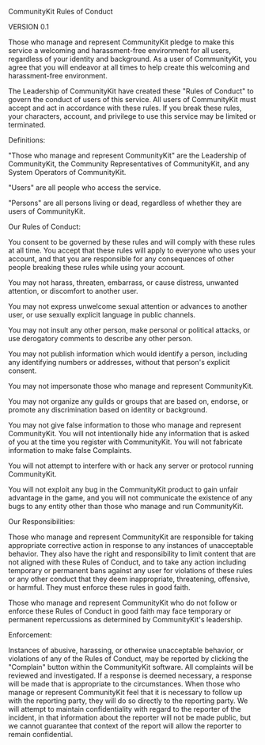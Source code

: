 CommunityKit Rules of Conduct

VERSION 0.1

Those who manage and represent CommunityKit pledge to make this service a welcoming and harassment-free environment for all users, regardless of your identity and background. As a user of CommunityKit, you agree that you will endeavor at all times to help create this welcoming and harassment-free environment.

The Leadership of CommunityKit have created these "Rules of Conduct" to govern the conduct of users of this service. All users of CommunityKit must accept and act in accordance with these rules. If you break these rules, your characters, account, and privilege to use this service may be limited or terminated.

Definitions:

"Those who manage and represent CommunityKit" are the Leadership of CommunityKit, the Community Representatives of CommunityKit, and any System Operators of CommunityKit.

"Users" are all people who access the service.

"Persons" are all persons living or dead, regardless of whether they are users of CommunityKit.

Our Rules of Conduct:

You consent to be governed by these rules and will comply with these rules at all time. You accept that these rules will apply to everyone who uses your account, and that you are responsible for any consequences of other people breaking these rules while using your account.

You may not harass, threaten, embarrass, or cause distress, unwanted attention, or discomfort to another user.

You may not express unwelcome sexual attention or advances to another user, or use sexually explicit language in public channels.

You may not insult any other person, make personal or political attacks, or use derogatory comments to describe any other person.

You may not publish information which would identify a person, including any identifying numbers or addresses, without that person's explicit consent.

You may not impersonate those who manage and represent CommunityKit.

You may not organize any guilds or groups that are based on, endorse, or promote any discrimination based on identity or background.

You may not give false information to those who manage and represent CommunityKit. You will not intentionally hide any information that is asked of you at the time you register with CommunityKit. You will not fabricate information to make false Complaints.

You will not attempt to interfere with or hack any server or protocol running CommunityKit.

You will not exploit any bug in the CommunityKit product to gain unfair advantage in the game, and you will not communicate the existence of any bugs to any entity other than those who manage and run CommunityKit.

Our Responsibilities:

Those who manage and represent CommunityKit are responsible for taking appropriate corrective action in response to any instances of unacceptable behavior. They also have the right and responsibility to limit content that are not aligned with these Rules of Conduct, and to take any action including temporary or permanent bans against any user for violations of these rules or any other conduct that they deem inappropriate, threatening, offensive, or harmful. They must enforce these rules in good faith.

Those who manage and represent CommunityKit who do not follow or enforce these Rules of Conduct in good faith may face temporary or permanent repercussions as determined by CommunityKit's leadership.

Enforcement:

Instances of abusive, harassing, or otherwise unacceptable behavior, or violations of any of the Rules of Conduct, may be reported by clicking the "Complain" button within the CommunityKit software. All complaints will be reviewed and investigated. If a response is deemed necessary, a response will be made that is appropriate to the circumstances. When those who manage or represent CommunityKit feel that it is necessary to follow up with the reporting party, they will do so directly to the reporting party. We will attempt to maintain confidentiality with regard to the reporter of the incident, in that information about the reporter will not be made public, but we cannot guarantee that context of the report will allow the reporter to remain confidential.
